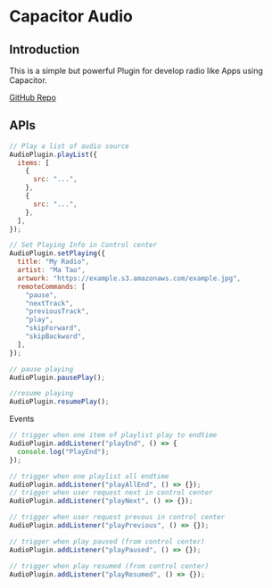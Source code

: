 # Capacitor Audio

## Introduction

This is a simple but powerful Plugin for develop radio like Apps using Capacitor.

[GitHub Repo](https://github.com/reynoldfullstacklabs/capacitor-audio)

## APIs

```javascript
// Play a list of audio source
AudioPlugin.playList({
  items: [
    {
      src: "...",
    },
    {
      src: "...",
    },
  ],
});

// Set Playing Info in Control center
AudioPlugin.setPlaying({
  title: "My Radio",
  artist: "Ma Tao",
  artwork: "https://example.s3.amazonaws.com/example.jpg",
  remoteCommands: [
    "pause",
    "nextTrack",
    "previousTrack",
    "play",
    "skipForward",
    "skipBackward",
  ],
});

// pause playing
AudioPlugin.pausePlay();

//resume playing
AudioPlugin.resumePlay();
```

Events

```javascript
// trigger when one item of playlist play to endtime
AudioPlugin.addListener("playEnd", () => {
  console.log("PlayEnd");
});

// trigger when one playlist all endtime
AudioPlugin.addListener("playAllEnd", () => {});
// trigger when user request next in control center
AudioPlugin.addListener("playNext", () => {});

// trigger when user request prevous in control center
AudioPlugin.addListener("playPrevious", () => {});

// trigger when play paused (from control center)
AudioPlugin.addListener("playPaused", () => {});

// trigger when play resumed (from control center)
AudioPlugin.addListener("playResumed", () => {});
```
